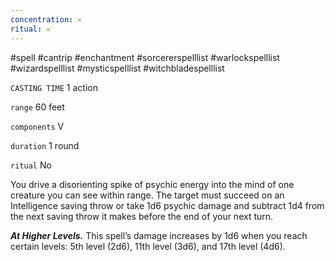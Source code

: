```yaml
---
concentration: 𐄂
ritual: 𐄂
---
```

#spell #cantrip #enchantment #sorcererspelllist #warlockspelllist #wizardspelllist #mysticspelllist #witchbladespelllist

`CASTING TIME`
1 action

`range`
60 feet

`components`
V

`duration`
1 round

`ritual`
No

You drive a disorienting spike of psychic energy into the mind of one creature you can see within range. The target must succeed on an Intelligence saving throw or take 1d6 psychic damage and subtract 1d4 from the next saving throw it makes before the end of your next turn.

**_At Higher Levels._** This spell’s damage increases by 1d6 when you reach certain levels: 5th level (2d6), 11th level (3d6), and 17th level (4d6).